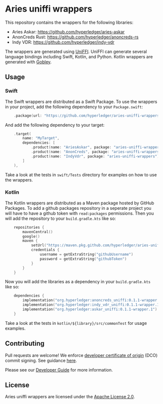 # Aries uniffi wrappers

This repository contains the wrappers for the following libraries:
- Aries Askar: https://github.com/hyperledger/aries-askar
- AnonCreds Rust: https://github.com/hyperledger/anoncreds-rs
- Indy VDR: https://github.com/hyperledger/indy-vdr

The wrappers are generated using [UniFFI](https://github.com/mozilla/uniffi-rs).
UniFFI can generate several language bindings including Swift, Kotlin, and Python.
Kotlin wrappers are generated with [Gobley](https://gobley.dev/).

## Usage

### Swift

The Swift wrappers are distributed as a Swift Package.
To use the wrappers in your project, add the following dependency to your `Package.swift`:
```swift
    .package(url: "https://github.com/hyperledger/aries-uniffi-wrappers", from: "0.1.0"),
```

And add the following dependency to your target:
```swift
    .target(
        name: "MyTarget",
        dependencies: [
            .product(name: "AriesAskar", package: "aries-uniffi-wrappers"),
            .product(name: "AnonCreds", package: "aries-uniffi-wrappers"),
            .product(name: "IndyVdr", package: "aries-uniffi-wrappers"),
        ]
    ),
```

Take a look at the tests in `swift/Tests` directory for examples on how to use the wrappers.

### Kotlin

The Kotlin wrappers are distributed as a Maven package hosted by GitHub Packages.
To add a github packages repository in a seperate project you will have to have a github token with `read:packages` permissions. Then you will add the repository to your `build.gradle.kts` like so:
```kotlin
    repositories {
        mavenCentral()
        google()
        maven {
            setUrl("https://maven.pkg.github.com/hyperledger/aries-uniffi-wrappers")
            credentials {
                username = getExtraString("githubUsername")
                password = getExtraString("githubToken")
            }
        }
    }
```

Now you will add the libraries as a dependency in your `build.gradle.kts` like so:
```kotlin
    dependencies {
        implementation("org.hyperledger:anoncreds_uniffi:0.1.1-wrapper.1")
        implementation("org.hyperledger:indy_vdr_uniffi:0.1.1-wrapper.1")
        implementation("org.hyperledger:askar_uniffi:0.1.1-wrapper.1")
    }
```

Take a look at the tests in `kotlin/${library}/src/commonTest` for usage examples.

## Contributing

Pull requests are welcome! We enforce [developer certificate of origin](https://developercertificate.org/) (DCO) commit signing. See guidance [here](https://github.com/apps/dco).

Please see our [Developer Guide](DEVELOP.md) for more information.

## License

Aries uniffi wrappers are licensed under the [Apache License 2.0](LICENSE).
